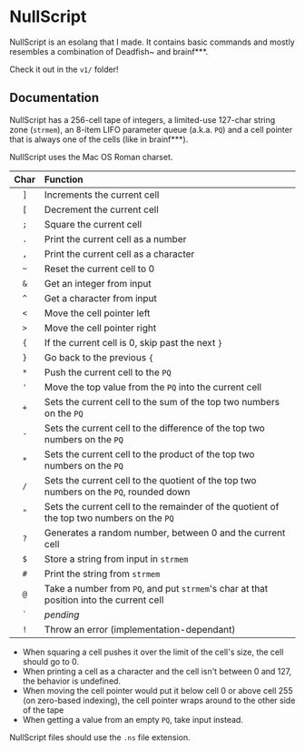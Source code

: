 # NullScript

NullScript is an esolang that I made. It contains basic commands and mostly resembles a combination of Deadfish~ and brainf***.

Check it out in the `v1/` folder!

## Documentation

NullScript has a 256-cell tape of integers, a limited-use 127-char string zone (`strmem`), an 8-item LIFO parameter queue (a.k.a. `PQ`) and a cell pointer that is always one of the cells (like in brainf***).

NullScript uses the Mac OS Roman charset.

|Char|Function|
|:---:|:---|
|`]`|Increments the current cell|
|`[`|Decrement the current cell|
|`;`|Square the current cell|
|`.`|Print the current cell as a number|
|`,`|Print the current cell as a character|
|`~`|Reset the current cell to 0|
|`&`|Get an integer from input|
|`^`|Get a character from input|
|`<`|Move the cell pointer left|
|`>`|Move the cell pointer right|
|`{`|If the current cell is 0, skip past the next `}`|
|`}`|Go back to the previous `{`|
|`*`|Push the current cell to the `PQ`|
|`'`|Move the top value from the `PQ` into the current cell|
|`+`|Sets the current cell to the sum of the top two numbers on the `PQ`|
|`-`|Sets the current cell to the difference of the top two numbers on the `PQ`|
|`*`|Sets the current cell to the product of the top two numbers on the `PQ`|
|`/`|Sets the current cell to the quotient of the top two numbers on the `PQ`, rounded down|
|`"`|Sets the current cell to the remainder of the quotient of the top two numbers on the `PQ`|
|`?`|Generates a random number, between 0 and the current cell|
|`$`|Store a string from input in `strmem`|
|`#`|Print the string from `strmem`|
|`@`|Take a number from `PQ`, and put `strmem`'s char at that position into the current cell|
|`` ` ``|*pending*|
|`!`|Throw an error (implementation-dependant)|

* When squaring a cell pushes it over the limit of the cell's size, the cell should go to 0.
* When printing a cell as a character and the cell isn't between 0 and 127, the behavior is undefined.
* When moving the cell pointer would put it below cell 0 or above cell 255 (on zero-based indexing), the cell pointer wraps around to the other side of the tape
* When getting a value from an empty `PQ`, take input instead.

NullScript files should use the `.ns` file extension.
